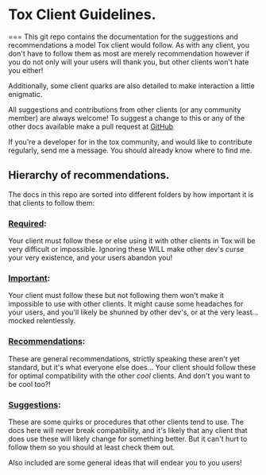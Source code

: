 # Tox Client Guidelines.
===
This git repo contains the documentation for the suggestions and recommendations a model Tox client would follow. As
with any client, you don't have to follow them as most are merely recommendation however if you do not only will your
users will thank you, but other clients won't hate you either!

Additionally, some client quarks are also detailed to make interaction a little enigmatic.

All suggestions and contributions from other clients (or any community member) are always welcome! To suggest a change
to this or any of the other docs available make a pull request at
[GitHub](https://github.com/irungentoo/Tox_Client_Guidelines)

If you're a developer for in the tox community, and would like to contribute regularly, send me a message. You should
already know where to find me.

## Hierarchy of recommendations.
The docs in this repo are sorted into different folders by how important it is that clients to follow them:

### [Required](Required/):
Your client must follow these or else using it with other clients in Tox will be very difficult or impossible. Ignoring
these WILL make other dev's curse your very existence, and your users abandon you!

### [Important](Important/):
Your client must follow these but not following them won't make it impossible to use with other clients. It might cause
some headaches for your users, and you'll likely be shunned by other dev's, or at the very least... mocked relentlessly.

### [Recommendations](Recomendations/):
These are general recommendations, strictly speaking these aren't yet standard, but it's what everyone else does... Your
client should follow these for optimal compatibility with the other *cool* clients. And don't you want to be cool too?!

### [Suggestions](Suggestions/):
These are some quirks or procedures that other clients tend to use. The docs here will never break compatibility, and
it's likely that any client that does use these will likely change for something better. But it can't hurt to follow
them so you should at least check them out.

Also included are some general ideas that will endear you to you users!
